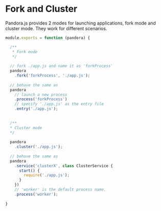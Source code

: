 # Fork and Cluster

Pandora.js provides 2 modes for launching applications, fork mode and cluster mode. They work for different scenarios.

```javascript
module.exports = function (pandora) {

  /**
   * Fork mode
   */
  
  // fork ./app.js and name it as 'forkProcess'
  pandora
    .fork('forkProcess', './app.js');
  
  // behave the same as
  pandora
    // launch a new process
    .process('forkProcess')
    // specify './app.js' as the entry file 
    .entry('./app.js');
    
  
  /**
  * Cluster mode
  */
  
  pandora
    .cluster('./app.js');
  
  // behave the same as
  pandora
    .service('clusterX', class ClusterService {
      start() {
        require('./app.js');
      }
    })
    // 'worker' is the default process name.
    .process('worker');
  
}
```
